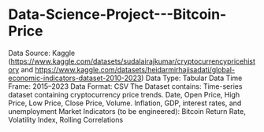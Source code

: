# Data-Science-Project---Bitcoin-Price
Data Source: Kaggle (https://www.kaggle.com/datasets/sudalairajkumar/cryptocurrencypricehistory and https://www.kaggle.com/datasets/heidarmirhajisadati/global-economic-indicators-dataset-2010-2023)
Data Type: Tabular Data
Time Frame: 2015–2023
Data Format: CSV
The Dataset contains:
 Time-series dataset containing cryptocurrency price trends.
 Date, Open Price, High Price, Low Price, Close Price, Volume.
 Inflation, GDP, interest rates, and unemployment
 Market Indicators (to be engineered): Bitcoin Return Rate, Volatility Index, Rolling Correlations
